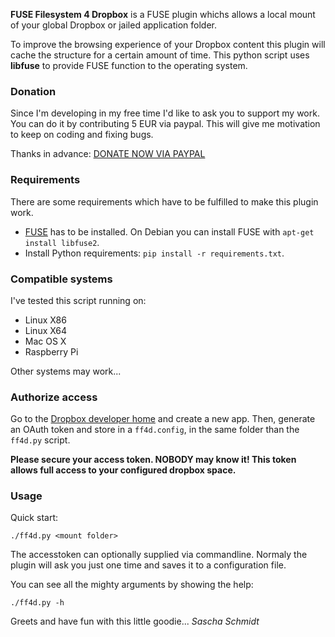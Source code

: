 **FUSE Filesystem 4 Dropbox** is a FUSE plugin whichs allows a local mount of your
global Dropbox or jailed application folder.

To improve the browsing experience of your Dropbox content this plugin will cache
the structure for a certain amount of time. This python script uses **libfuse** to
provide FUSE function to the operating system.

### Donation

Since I'm developing in my free time I'd like to ask you to support my work.
You can do it by contributing 5 EUR via paypal. This will give me motivation
to keep on coding and fixing bugs.

Thanks in advance: [DONATE NOW VIA PAYPAL](https://www.paypal.com/cgi-bin/webscr?no_note=0&lc=US&business=realriot%40realriot.de&item_name=GitHub+-+ff4d&cmd=_donations&currency_code=USD)

### Requirements

There are some requirements which have to be fulfilled to make this plugin work.
* [FUSE](http://fuse.sourceforge.net/) has to be installed. On Debian you can install FUSE with
 `apt-get install libfuse2`.
* Install Python requirements: `pip install -r requirements.txt`.

### Compatible systems

I've tested this script running on:

* Linux X86
* Linux X64
* Mac OS X
* Raspberry Pi

Other systems may work...

### Authorize access

Go to the [Dropbox developer home](https://www.dropbox.com/developers) and create a new app.
Then, generate an OAuth token and store in a `ff4d.config`, in the same folder than the `ff4d.py` script.

**Please secure your access token. NOBODY may know it! This token allows full access
to your configured dropbox space.**

### Usage

Quick start:

`./ff4d.py <mount folder>`

The accesstoken can optionally supplied via commandline. Normaly the plugin will ask you just one time
and saves it to a configuration file.

You can see all the mighty arguments by showing the help:

`./ff4d.py -h`

Greets and have fun with this little goodie... _Sascha Schmidt_
